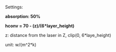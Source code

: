 Settings:

**absorption: 50%**


**hconv = 70 - (z)/(6*layer_height)** 

z: distance from the laser in Z, clip(0, 6\*laye_height)

unit: w/(m^2\*k)

